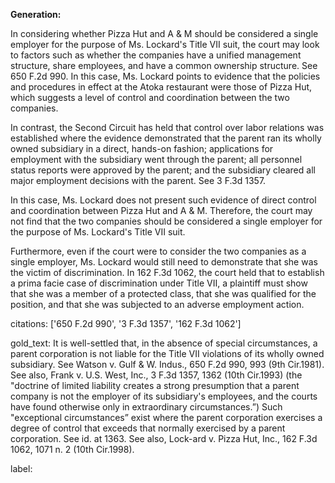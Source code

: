 **Generation:**



In considering whether Pizza Hut and A & M should be considered a single employer for the purpose of Ms. Lockard's Title VII suit, the court may look to factors such as whether the companies have a unified management structure, share employees, and have a common ownership structure. See 650 F.2d 990. In this case, Ms. Lockard points to evidence that the policies and procedures in effect at the Atoka restaurant were those of Pizza Hut, which suggests a level of control and coordination between the two companies.

In contrast, the Second Circuit has held that control over labor relations was established where the evidence demonstrated that the parent ran its wholly owned subsidiary in a direct, hands-on fashion; applications for employment with the subsidiary went through the parent; all personnel status reports were approved by the parent; and the subsidiary cleared all major employment decisions with the parent. See 3 F.3d 1357.

In this case, Ms. Lockard does not present such evidence of direct control and coordination between Pizza Hut and A & M. Therefore, the court may not find that the two companies should be considered a single employer for the purpose of Ms. Lockard's Title VII suit.

Furthermore, even if the court were to consider the two companies as a single employer, Ms. Lockard would still need to demonstrate that she was the victim of discrimination. In 162 F.3d 1062, the court held that to establish a prima facie case of discrimination under Title VII, a plaintiff must show that she was a member of a protected class, that she was qualified for the position, and that she was subjected to an adverse employment action.



citations: ['650 F.2d 990', '3 F.3d 1357', '162 F.3d 1062']

gold_text: It is well-settled that, in the absence of special circumstances, a parent corporation is not liable for the Title VII violations of its wholly owned subsidiary. See Watson v. Gulf & W. Indus., 650 F.2d 990, 993 (9th Cir.1981). See also, Frank v. U.S. West, Inc., 3 F.3d 1357, 1362 (10th Cir.1993) (the "doctrine of limited liability creates a strong presumption that a parent company is not the employer of its subsidiary's employees, and the courts have found otherwise only in extraordinary circumstances.”) Such "exceptional circumstances” exist where the parent corporation exercises a degree of control that exceeds that normally exercised by a parent corporation. See id. at 1363. See also, Lock-ard v. Pizza Hut, Inc., 162 F.3d 1062, 1071 n. 2 (10th Cir.1998).

label: 